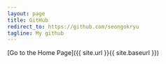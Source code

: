 ```yaml
---
layout: page
title: GitHub
redirect_to: https://github.com/seongokryu
tagline: My github
---
```


[Go to the Home Page]({{ site.url }}{{ site.baseurl }})
